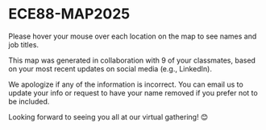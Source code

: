 # ECE88-MAP2025

Please hover your mouse over each location on the map to see names and job titles.

This map was generated in collaboration with 9 of your classmates, based on your most recent updates on social media (e.g., LinkedIn).

We apologize if any of the information is incorrect. You can email us to update your info or request to have your name removed if you prefer not to be included.

Looking forward to seeing you all at our virtual gathering! 😊

